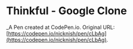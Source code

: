 # Thinkful - Google Clone
 _A Pen created at CodePen.io. Original URL: [https://codepen.io/nicknish/pen/cLbAg](https://codepen.io/nicknish/pen/cLbAg).

 